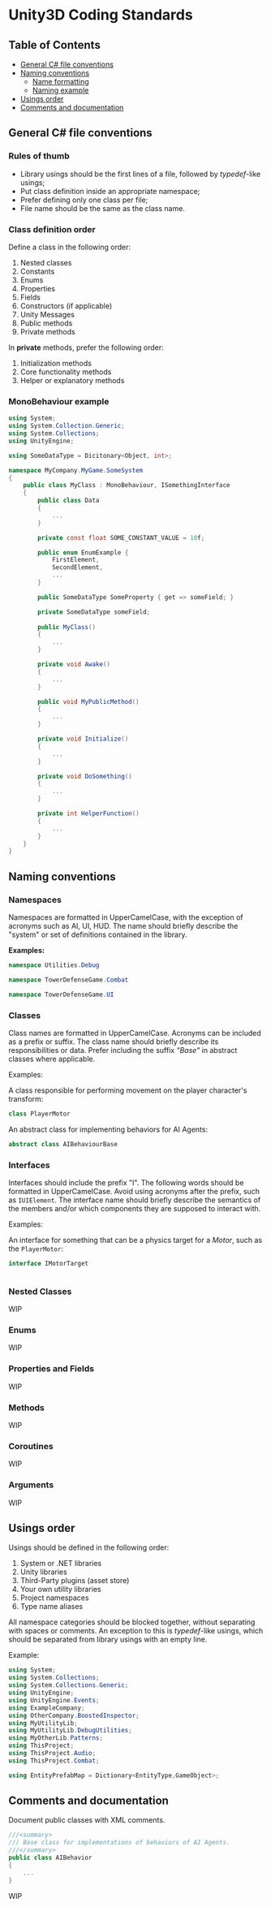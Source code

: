 # Unity3D Coding Standards

## Table of Contents

* [General C# file conventions](#general-c#-file-conventions)
* [Naming conventions](#naming-conventions)
  * [Name formatting](#name-formatting)
  * [Naming example](#naming-example)
* [Usings order](#usings-order)
* [Comments and documentation](#comments-and-documentation)

## General C# file conventions

### Rules of thumb

* Library usings should be the first lines of a file, followed by *typedef*-like usings;
* Put class definition inside an appropriate namespace;
* Prefer defining only one class per file;
* File name should be the same as the class name.

### Class definition order

Define a class in the following order:

 1. Nested classes
 2. Constants
 3. Enums
 4. Properties
 5. Fields
 6. Constructors (if applicable)
 7. Unity Messages
 8. Public methods
 9. Private methods

In **private** methods, prefer the following order:

1. Initialization methods
2. Core functionality methods
3. Helper or explanatory methods

### MonoBehaviour example

```csharp
using System;
using System.Collection.Generic;
using System.Collections;
using UnityEngine;

using SomeDataType = Dicitonary<Object, int>;

namespace MyCompany.MyGame.SomeSystem
{
    public class MyClass : MonoBehaviour, ISomethingInterface
    {
        public class Data
        {
            ...
        }

        private const float SOME_CONSTANT_VALUE = 10f;

        public enum EnumExample {
            FirstElement,
            SecondElement,
            ...
        }

        public SomeDataType SomeProperty { get => someField; }

        private SomeDataType someField;
 
        public MyClass()
        {
            ...
        }

        private void Awake()
        {
            ...
        }

        public void MyPublicMethod()
        {
            ...
        }

        private void Initialize()
        {
            ...
        }

        private void DoSomething()
        {
            ...
        }

        private int HelperFunction()
        {
            ...
        }
    }
}
```

## Naming conventions

### Namespaces

Namespaces are formatted in UpperCamelCase, with the exception of acronyms such as AI, UI, HUD.
The name should briefly describe the "system" or set of definitions contained in the library.

**Examples:**

```csharp
namespace Utilities.Debug
```

```csharp
namespace TowerDefenseGame.Combat
```

```csharp
namespace TowerDefenseGame.UI
```

### Classes

Class names are formatted in UpperCamelCase. Acronyms can be included as a prefix or suffix.
The class name should briefly describe its responsibilities or data. Prefer including the suffix *"Base"* in abstract classes where applicable.

Examples:

A class responsible for performing movement on the player character's transform:

```csharp
class PlayerMotor
```

An abstract class for implementing behaviors for AI Agents:

```csharp
abstract class AIBehaviourBase
```

### Interfaces

Interfaces should include the prefix "I". The following words should be formatted in UpperCamelCase. Avoid using acronyms after the prefix, such as `IUIElement`. The interface name should briefly describe the semantics of the members and/or which components they are supposed to interact with.

Examples:

An interface for something that can be a physics target for a *Motor*, such as the `PlayerMotor`:

```csharp
interface IMotorTarget
```

```csharp
```

### Nested Classes

WIP

### Enums

WIP

### Properties and Fields

WIP

### Methods

WIP

### Coroutines

WIP

### Arguments

WIP

## Usings order

Usings should be defined in the following order:

 1. System or .NET libraries
 2. Unity libraries
 3. Third-Party plugins (asset store)
 4. Your own utility libraries
 5. Project namespaces
 6. Type name aliases

 All namespace categories should be blocked together, without separating with spaces or comments.
 An exception to this is *typedef*-like usings, which should be separated from library usings with an empty line.

Example:

```csharp
using System;
using System.Collections;
using System.Collections.Generic;
using UnityEngine;
using UnityEngine.Events;
using ExampleCompany;
using OtherCompany.BoostedInspector;
using MyUtilityLib;
using MyUtilityLib.DebugUtilities;
using MyOtherLib.Patterns;
using ThisProject;
using ThisProject.Audio;
using ThisProject.Combat;

using EntityPrefabMap = Dictionary<EntityType,GameObject>;
```

## Comments and documentation

Document public classes with XML comments.

```csharp
///<summary>
/// Base class for implementations of behaviors of AI Agents.
///</summary>
public class AIBehavior
{
    ...
}
```

WIP
